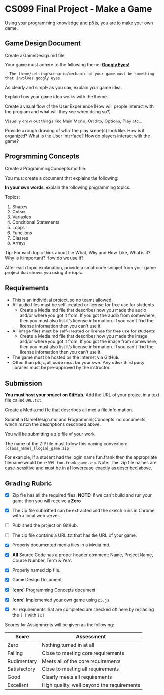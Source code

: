 # CS099 Final Project - Make a Game

Using your programming knowledge and p5.js, you are to make your own game.

## Game Design Document

Create a GameDesign.md file.

Your game must adhere to the following theme: [**Googly Eyes!**](https://youtu.be/a1eZXClDGQ0)

    - The theme/setting/scenario/mechanic of your game must be something that involves googly eyes.

As clearly and simply as you can, explain your game idea.

Explain how your game idea works with the theme.

Create a visual flow of the User Experience (How will people interact with the program and what will they see when doing so?)

Visually draw out things like Main Menu, Credits, Options, Play etc...

Provide a rough drawing of what the play scene(s) look like. How is it organized? What is the User Interface? How do players interact with the game?

## Programming Concepts

Create a ProgrammingConcepts.md file.

You must create a document that explains the following:

**In your own words**, explain the following programming topics. 

Topics:

1. Shapes
2. Colors
3. Variables
4. Conditional Statements
5. Loops
6. Functions
7. Classes
8. Arrays

Tip: For each topic think about the What, Why and How. Like, What is it? Why is it important? How do we use it?

After each topic explanation, provide a small code snippet from your game project that shows you using the topic.

## Requirements

- This is an individual project, so no teams allowed.
- All audio files must be self-created or license for free use for students
    - Create a Media.md file that describes how you made the audio and/or where you got it from. If you got the audio from somewhere, then you must also list it's license information. If you can't find the license information then you can't use it.
- All image files must be self-created or license for free use for students
    - Create a Media.md file that describes how you made the image and/or where you got it from. If you got the image from somewhere, then you must also list it's license information. If you can't find the license information then you can't use it.
- The game must be hosted on the Internet via GitHub.
- Other than p5.js, all code must be your own. Any other third party libraries must be pre-approved by the instructor.

## Submission

**You must host your project on [GitHub](https://pages.github.com/)**. Add the URL of your project in a text file called `URL.txt`.

Create a Media.md file that describes all media file information.

Submit a GameDesign.md and ProgrammingConcepts.md documents, which match the descriptions described above.

You will be submitting a zip file of your work.

The name of the ZIP file must follow this naming convention: `[class_name]_[login]_game.zip`

For example, if a student had the login name fun.frank then the appropriate filename would be `cs099_fun.frank_game.zip`. Note: The .zip file names are case-sensitive and must be in all lowercase, exactly as described above.

## Grading Rubric

- [X] Zip file has all the required files. **NOTE:** If we can't build and run your game then you will receive a **Zero**
- [X] The zip file submitted can be extracted and the sketch runs in Chrome with a local web server.
- [ ] Published the project on GitHub.
- [ ] The zip file contains a URL.txt that has the URL of your game.
- [X] Properly documented media files in a Media.md.
- [X] **All** Source Code has a proper header comment: Name, Project Name, Course Number, Term & Year. 
- [X] Properly named zip file.
- [X] Game Design Document
- [X] [**core**] Programming Concepts document
- [X] [**core**] Implemented your own game using `p5.js`
- [X] All requirements that are completed are checked off here by replacing the `[ ]` with `[x]`


Scores for Assignments will be given as the following:

Score        | Assessment
------------ | ----------
Zero         | Nothing turned in at all
Failing      | Close to meeting core requirements
Rudimentary  | Meets all of the core requirements
Satisfactory | Close to meeting all requirements
Good         | Clearly meets all requirements 
Excellent    | High quality, well beyond the requirements
